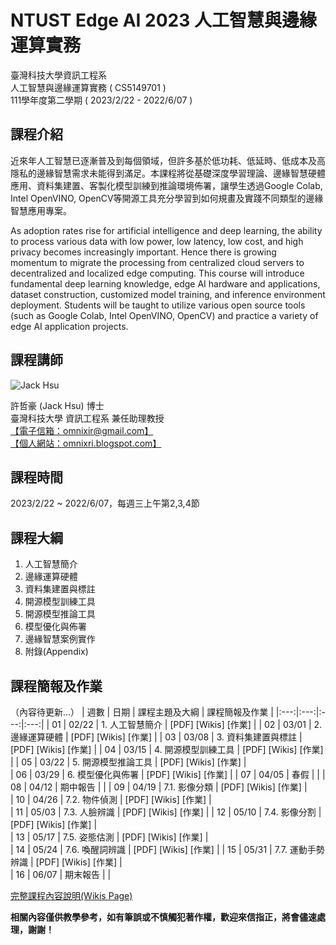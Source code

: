 
# NTUST Edge AI 2023 人工智慧與邊緣運算實務
臺灣科技大學資訊工程系  
人工智慧與邊緣運算實務 ( CS5149701 )  
111學年度第二學期 ( 2023/2/22 - 2022/6/07 )  

## 課程介紹

近來年人工智慧已逐漸普及到每個領域，但許多基於低功耗、低延時、低成本及高隱私的邊緣智慧需求未能得到滿足。本課程將從基礎深度學習理論、邊緣智慧硬體應用、資料集建置、客製化模型訓練到推論環境佈署，讓學生透過Google Colab, Intel OpenVINO, OpenCV等開源工具充分學習到如何規畫及實踐不同類型的邊緣智慧應用專案。  

As adoption rates rise for artificial intelligence and deep learning, the ability to process various data with low power, low latency, low cost, and high privacy becomes increasingly important. Hence there is growing momentum to migrate the processing from centralized cloud servers to decentralized and localized edge computing. This course will introduce fundamental deep learning knowledge, edge AI hardware and applications, dataset construction, customized model training, and  inference environment deployment. Students will be taught to utilize various open source tools (such as Google Colab, Intel OpenVINO, OpenCV) and practice a variety of edge AI application projects.  

## 課程講師
![Jack Hsu](https://1.bp.blogspot.com/-ZnmpktLAa2w/X-qQHv8N0XI/AAAAAAAADFA/AfjqWTikyAkMF2KhxDQW9pHN6r9PSCA7QCLcBGAsYHQ/w200-h200/JackHsu.png)

許哲豪 (Jack Hsu) 博士  
臺灣科技大學 資訊工程系 兼任助理教授  
[【電子信箱：omnixir@gmail.com】](mailto:omnixir@gmail.com)  
[【個人網站：omnixri.blogspot.com】](http://omnixri.blogspot.com)  

## 課程時間
2023/2/22 ~ 2022/6/07，每週三上午第2,3,4節  

## 課程大綱

1. 人工智慧簡介  
2. 邊緣運算硬體  
3. 資料集建置與標註  
4. 開源模型訓練工具  
5. 開源模型推論工具  
6. 模型優化與佈署  
7. 邊緣智慧案例實作  
8. 附錄(Appendix)  

## 課程簡報及作業
（內容待更新...）
| 週數 | 日期 | 課程主題及大綱 | 課程簡報及作業 | 
|:---:|:---:|:---:|:---:|
| 01 | 02/22 | 1. 人工智慧簡介 | [PDF] [Wikis] [作業] | 
| 02 | 03/01 | 2. 邊緣運算硬體 | [PDF] [Wikis] [作業] | 
| 03 | 03/08 | 3. 資料集建置與標註 | [PDF] [Wikis] [作業] | 
| 04 | 03/15 | 4. 開源模型訓練工具 | [PDF] [Wikis] [作業] | 
| 05 | 03/22 | 5. 開源模型推論工具 | [PDF] [Wikis] [作業] |  
| 06 | 03/29 | 6. 模型優化與佈署 | [PDF] [Wikis] [作業] | 
| 07 | 04/05 | 春假 |  | 
| 08 | 04/12 | 期中報告 |  | 
| 09 | 04/19 | 7.1. 影像分類 | [PDF] [Wikis] [作業] |   
| 10 | 04/26 | 7.2. 物件偵測 | [PDF] [Wikis] [作業] |  
| 11 | 05/03 | 7.3. 人臉辨識 | [PDF] [Wikis] [作業] | 
| 12 | 05/10 | 7.4. 影像分割 | [PDF] [Wikis] [作業] |  
| 13 | 05/17 | 7.5. 姿態估測 | [PDF] [Wikis] [作業] |  
| 14 | 05/24 | 7.6. 喚醒詞辨識 | [PDF] [Wikis] [作業] | 
| 15 | 05/31 | 7.7. 運動手勢辨識 | [PDF] [Wikis] [作業] |  
| 16 | 06/07 | 期末報告 |  | 
  
[完整課程內容說明(Wikis Page)](https://github.com/OmniXRI/NTUST_EdgeAI_2023/wiki)

**相關內容僅供教學參考，如有筆誤或不慎觸犯著作權，歡迎來信指正，將會儘速處理，謝謝！**  
 
